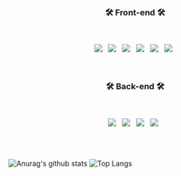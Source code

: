 <h3 align="center"><b>🛠 Front-end 🛠</b></h3>
</br>
<p align="center">
<img src="https://img.shields.io/badge/HTML5-E34F26?style=flat-square&logo=HTML5&logoColor=white"/></a> &nbsp
<img src="https://img.shields.io/badge/CSS3-1572B6?style=flat-square&logo=CSS3&logoColor=white"/></a> &nbsp
<img src="https://img.shields.io/badge/JavaScript-F7DF1E?style=flat-square&logo=JavaScript&logoColor=white"/></a> &nbsp
<img src="https://img.shields.io/badge/React.js-61DAFB?style=flat-square&logo=react&logoColor=white"/></a> &nbsp
<img src="https://img.shields.io/badge/Redux-764ABC?style=flat-square&logo=redux&logoColor=white"/></a> &nbsp
<img src="https://img.shields.io/badge/TypeScript-3178C6?style=flat-square&logo=typescript&logoColor=white"/></a> &nbsp
</p>
</br>
<h3 align="center"><b>🛠 Back-end 🛠</b></h3>
</br>
<p align="center">
<img src="https://img.shields.io/badge/Node.js-339933?style=flat-square&logo=Node.js&logoColor=white"/></a> &nbsp
<img src="https://img.shields.io/badge/Express.js-000000?style=flat-square&logo=express&logoColor=white"/></a> &nbsp
<img src="https://img.shields.io/badge/MySQL-4479A1?style=flat-square&logo=mysql&logoColor=white"/></a> &nbsp
<img src="https://img.shields.io/badge/MongoDB-47A248?style=flat-square&logo=mongodb&logoColor=white"/></a> &nbsp
</p>
</br>
</br>

![Anurag's github stats](https://github-readme-stats.vercel.app/api?username=netco97&show_icons=true&theme=tokyonight)
![Top Langs](https://github-readme-stats.vercel.app/api/top-langs/?username=netco97&layout=compact&theme=tokyonight)

<!---
netco97/netco97 is a ✨ special ✨ repository because its `README.md` (this file) appears on your GitHub profile.
You can click the Preview link to take a look at your changes.
--->
